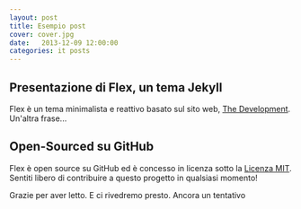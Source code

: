 ```yaml
---
layout: post
title: Esempio post
cover: cover.jpg
date:   2013-12-09 12:00:00
categories: it posts
---
```


## Presentazione di Flex, un tema Jekyll

Flex è un tema minimalista e reattivo basato sul sito web, [The Development](https://jekyllthemes.io/theme/flex). Un'altra frase...

## Open-Sourced su GitHub

Flex è open source su GitHub ed è concesso in licenza sotto la [Licenza MIT](https://opensource.org/licenses/MIT). Sentiti libero di contribuire a questo progetto in qualsiasi momento!

Grazie per aver letto. E ci rivedremo presto. Ancora un tentativo
